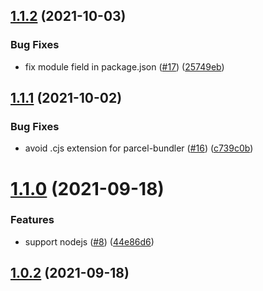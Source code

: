 ## [1.1.2](https://github.com/3846masa/bmp/compare/v1.1.1...v1.1.2) (2021-10-03)


### Bug Fixes

* fix module field in package.json ([#17](https://github.com/3846masa/bmp/issues/17)) ([25749eb](https://github.com/3846masa/bmp/commit/25749eb078b9a5280f66fa8b7eb66e2b0cf4feb1))

## [1.1.1](https://github.com/3846masa/bmp/compare/v1.1.0...v1.1.1) (2021-10-02)


### Bug Fixes

* avoid .cjs extension for parcel-bundler ([#16](https://github.com/3846masa/bmp/issues/16)) ([c739c0b](https://github.com/3846masa/bmp/commit/c739c0b53820a1fa99f120b8c72b77776cf7933a))

# [1.1.0](https://github.com/3846masa/bmp/compare/v1.0.2...v1.1.0) (2021-09-18)


### Features

* support nodejs ([#8](https://github.com/3846masa/bmp/issues/8)) ([44e86d6](https://github.com/3846masa/bmp/commit/44e86d68f6cf0df14b92443118eea689c612b4e6))

## [1.0.2](https://github.com/3846masa/bmp/compare/v1.0.1...v1.0.2) (2021-09-18)
